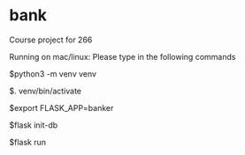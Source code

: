 # bank
 Course project for 266

 Running on mac/linux:
 Please type in the following commands
 
  $python3 -m venv venv
   
  $. venv/bin/activate
  
  $export FLASK_APP=banker
  
  $flask init-db
  
  $flask run
